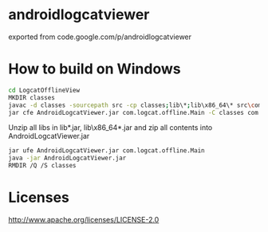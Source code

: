 # androidlogcatviewer
exported from code.google.com/p/androidlogcatviewer

# How to build on Windows
```Bash
cd LogcatOfflineView
MKDIR classes
javac -d classes -sourcepath src -cp classes;lib\*;lib\x86_64\* src\com\logcat\offline\*.java
jar cfe AndroidLogcatViewer.jar com.logcat.offline.Main -C classes com -C src images
```
Unzip all libs in lib\*.jar, lib\x86_64\*.jar and zip all contents into AndroidLogcatViewer.jar
```Bash
jar ufe AndroidLogcatViewer.jar com.logcat.offline.Main
java -jar AndroidLogcatViewer.jar
RMDIR /Q /S classes
```

# Licenses
http://www.apache.org/licenses/LICENSE-2.0
